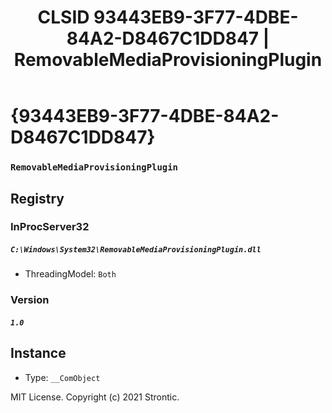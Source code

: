 ﻿---
title: "CLSID 93443EB9-3F77-4DBE-84A2-D8467C1DD847 | RemovableMediaProvisioningPlugin"
excerpt: What is COM-Object CLSID 93443EB9-3F77-4DBE-84A2-D8467C1DD847?
---

# {93443EB9-3F77-4DBE-84A2-D8467C1DD847}

### `RemovableMediaProvisioningPlugin`

## Registry


### InProcServer32

##### `C:\Windows\System32\RemovableMediaProvisioningPlugin.dll`
* ThreadingModel: `Both`

### Version

##### `1.0`

## Instance

* Type: `__ComObject`

MIT License. Copyright (c) 2021 Strontic.


